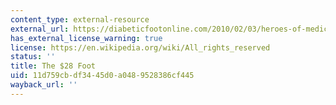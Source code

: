 ```yaml
---
content_type: external-resource
external_url: https://diabeticfootonline.com/2010/02/03/heroes-of-medicine-the-28-foot/
has_external_license_warning: true
license: https://en.wikipedia.org/wiki/All_rights_reserved
status: ''
title: The $28 Foot
uid: 11d759cb-df34-45d0-a048-9528386cf445
wayback_url: ''
---
```

